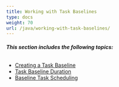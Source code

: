 ```yaml
---
title: Working with Task Baselines
type: docs
weight: 70
url: /java/working-with-task-baselines/
---
```


###### **This section includes the following topics:** 
- [Creating a Task Baseline](/tasks/java/creating-a-task-baseline/)
- [Task Baseline Duration](/tasks/java/task-baseline-duration/)
- [Baseline Task Scheduling](/tasks/java/baseline-task-scheduling/)
